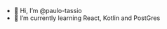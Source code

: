 - 👋 Hi, I’m @paulo-tassio
- 🌱 I’m currently learning React, Kotlin and PostGres

<!---
paulo-tassio/paulo-tassio is a ✨ special ✨ repository because its `README.md` (this file) appears on your GitHub profile.
You can click the Preview link to take a look at your changes.
--->

